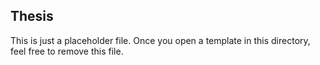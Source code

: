 ## Thesis

This is just a placeholder file. Once you open a template in this directory, feel free to remove this file.